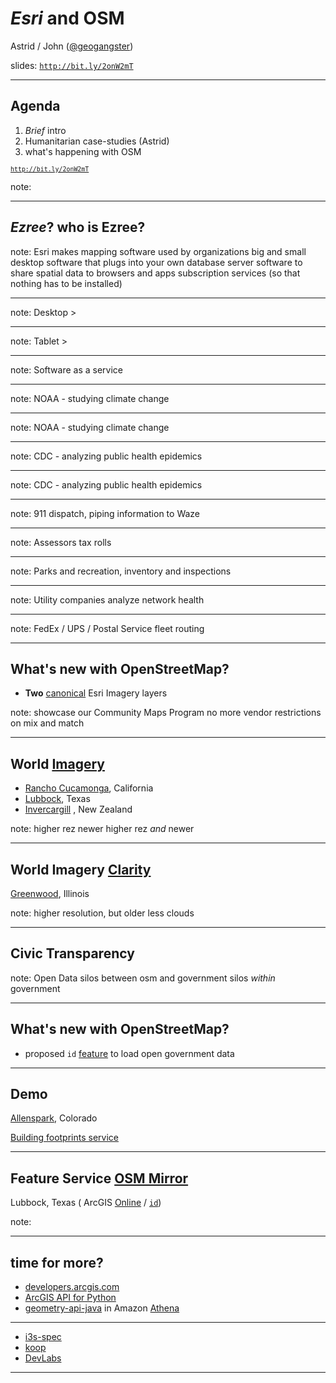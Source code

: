 <!--

-->

<!-- .slide: data-background="../fresher-template/images/2017-title.png"-->

# ***Esri*** and OSM

Astrid / John ([@geogangster](@https://twitter.com/geogangster))

slides: [`http://bit.ly/2onW2mT`](http://bit.ly/2onW2mT)

---

<!-- .slide: data-background="../fresher-template/images/2017-slide3.png" -->

## Agenda

1. _Brief_ intro
2. Humanitarian case-studies (Astrid)
3. what's happening with OSM

<small>[`http://bit.ly/2onW2mT`](http://bit.ly/2onW2mT)</small>

note:

---

<!-- .slide: data-background="../fresher-template/images/2017-slide3.png" -->

## _Ezree_? who is Ezree?

note:
Esri makes mapping software used by organizations big and small
  desktop software that plugs into your own database
  server software to share spatial data to browsers and apps
  subscription services (so that nothing has to be installed)


---

<!-- .slide: data-background="./img/pc.jpeg" -->

note: Desktop >

---

<!-- .slide: data-background="./img/tablet.jpeg" -->

note: Tablet > 

---

<!-- .slide: data-background="./img/server.jpeg" -->

note: Software as a service

---

<!-- .slide: data-background="./img/noaa.jpeg" -->

note: NOAA - studying climate change

---

<!-- .slide: data-background="./img/noaa-sea-level.jpg" -->

note: NOAA - studying climate change

---

<!-- .slide: data-background="./img/cdc-nytimes.jpeg" -->

note: CDC - analyzing public health epidemics

---

<!-- .slide: data-background="./img/cdc-poverty-map.jpg" -->

note: CDC - analyzing public health epidemics

---

<!-- .slide: data-background="./img/911-telegraph.jpg" -->

note: 911 dispatch, piping information to Waze

---

<!-- .slide: data-background="./img/tax-roll.jpg" -->

note: Assessors tax rolls

---

<!-- .slide: data-background="./img/tree-inventory-bartlett.jpg" -->

note: Parks and recreation, inventory and inspections

---

<!-- .slide: data-background="./img/electric-utility-hi-line-tool.jpg" -->

note: Utility companies analyze network health

---

<!-- .slide: data-background="./img/fedex-forbes.jpg" -->

note: FedEx / UPS / Postal Service fleet routing

---

<!-- .slide: data-background="../fresher-template/images/2017-slide2.png" -->

## What's new with OpenStreetMap?

* **Two** [canonical](https://www.openstreetmap.org/edit#map=20/-46.40423/168.36162) Esri Imagery layers    

note:
  showcase our Community Maps Program
  no more vendor restrictions on mix and match

---

<!-- .slide: data-background="../fresher-template/images/2017-slide2.png" -->

## World [Imagery](http://www.arcgis.com/home/item.html?id=10df2279f9684e4a9f6a7f08febac2a9)

* [Rancho Cucamonga](https://www.openstreetmap.org/edit#map=20/34.10375/-117.57302), California
* [Lubbock](https://www.openstreetmap.org/edit#map=20/33.59146/-101.89965), Texas
* [Invercargill](https://www.openstreetmap.org/edit#map=20/-46.40230/168.35555&background=Bing) , New Zealand

note:
  higher rez
  newer
  higher rez _and_ newer

---

<!-- .slide: data-background="../fresher-template/images/2017-slide2.png" -->

## World Imagery [Clarity](https://www.arcgis.com/home/item.html?id=ab399b847323487dba26809bf11ea91a)

[Greenwood](https://www.openstreetmap.org/edit?editor=id&#map=17/42.40063/-88.35544&background=EsriWorldImagery), Illinois

note:
  higher resolution, but older
  less clouds

---

<!-- .slide: data-background="../fresher-template/images/2017-slide2.png" -->

## Civic Transparency

note:
  Open Data
  silos between osm and government
  silos _within_ government

---

<!-- .slide: data-background="../fresher-template/images/2017-slide3.png" -->

## What's new with OpenStreetMap?

* proposed `id` [feature](https://github.com/openstreetmap/iD/pull/4633) to load open government data

---

<!-- .slide: data-background="../fresher-template/images/2017-slide3.png" -->

## Demo

[Allenspark](http://mapmeld.com/iD/#background=Bing&disable_features=boundaries&map=17.77/40.17651/-105.43553), Colorado

[Building footprints service](http://maps.bouldercounty.org/arcgis/rest/services/PARCELS/BUILDINGS_STRUCTURE_FOOTPRINT/MapServer/0)

---

<!-- .slide: data-background="../fresher-template/images/2017-slide2.png" -->

## Feature Service [OSM Mirror]()

Lubbock, Texas ( ArcGIS [Online](http://edn.maps.arcgis.com/home/webmap/viewer.html?webmap=96ea83e6dda14ddf92164e0c908532db) / [`id`](https://www.openstreetmap.org/edit?editor=id&#map=17/33.60835/-101.89876))

note:


---

<!-- .slide: data-background="../fresher-template/images/2017-slide3.png" -->

## time for more?

* [developers.arcgis.com](https://developers.arcgis.com)
* [ArcGIS API for Python](https://developers.arcgis.com/python/sample-notebooks/chennai-floods-analysis/)
* [geometry-api-java](http://esri.github.io/geometry-api-java/doc/Intersection.html) in Amazon [Athena](https://docs.aws.amazon.com/athena/latest/ug/geospatial-functions-list.html)

---

<!-- .slide: data-background="../fresher-template/images/2017-slide3.png" -->

* [i3s-spec](https://github.com/Esri/i3s-spec)
* [koop](http://www.arcgis.com/home/webmap/viewer.html?webmap=a3b82def31334e14ae799d025a6aff8e)
* [DevLabs](https://developers.arcgis.com/labs/arcgisonline/summarize-spatial-data/)

---

<!-- .slide: data-background="../fresher-template/images/2017-end.png" -->
